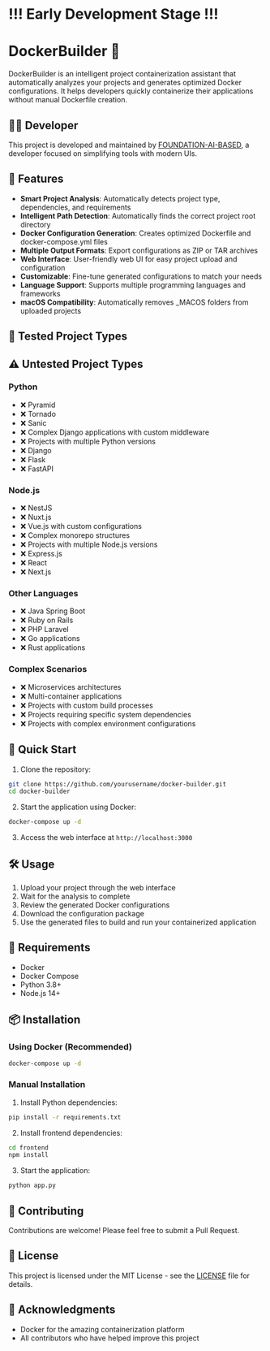 # !!! Early Development Stage !!! #
# DockerBuilder 🐋

DockerBuilder is an intelligent project containerization assistant that automatically analyzes your projects and generates optimized Docker configurations. It helps developers quickly containerize their applications without manual Dockerfile creation.

## 👨‍💻 Developer

This project is developed and maintained by [FOUNDATION-AI-BASED](https://github.com/FOUNDATION-AI-BASED), a developer focused on simplifying tools with modern UIs.

## 🌟 Features

- **Smart Project Analysis**: Automatically detects project type, dependencies, and requirements
- **Intelligent Path Detection**: Automatically finds the correct project root directory
- **Docker Configuration Generation**: Creates optimized Dockerfile and docker-compose.yml files
- **Multiple Output Formats**: Export configurations as ZIP or TAR archives
- **Web Interface**: User-friendly web UI for easy project upload and configuration
- **Customizable**: Fine-tune generated configurations to match your needs
- **Language Support**: Supports multiple programming languages and frameworks
- **macOS Compatibility**: Automatically removes _MACOS folders from uploaded projects

## 🧪 Tested Project Types

## ⚠️ Untested Project Types

### Python
- ❌ Pyramid
- ❌ Tornado
- ❌ Sanic
- ❌ Complex Django applications with custom middleware
- ❌ Projects with multiple Python versions
- ❌ Django
- ❌ Flask
- ❌ FastAPI


### Node.js
- ❌ NestJS
- ❌ Nuxt.js
- ❌ Vue.js with custom configurations
- ❌ Complex monorepo structures
- ❌ Projects with multiple Node.js versions
- ❌ Express.js
- ❌ React
- ❌ Next.js

### Other Languages
- ❌ Java Spring Boot
- ❌ Ruby on Rails
- ❌ PHP Laravel
- ❌ Go applications
- ❌ Rust applications

### Complex Scenarios
- ❌ Microservices architectures
- ❌ Multi-container applications
- ❌ Projects with custom build processes
- ❌ Projects requiring specific system dependencies
- ❌ Projects with complex environment configurations

## 🚀 Quick Start

1. Clone the repository:
```bash
git clone https://github.com/yourusername/docker-builder.git
cd docker-builder
```

2. Start the application using Docker:
```bash
docker-compose up -d
```

3. Access the web interface at `http://localhost:3000`

## 🛠️ Usage

1. Upload your project through the web interface
2. Wait for the analysis to complete
3. Review the generated Docker configurations
4. Download the configuration package
5. Use the generated files to build and run your containerized application

## 🔧 Requirements

- Docker
- Docker Compose
- Python 3.8+
- Node.js 14+

## 📦 Installation

### Using Docker (Recommended)

```bash
docker-compose up -d
```

### Manual Installation

1. Install Python dependencies:
```bash
pip install -r requirements.txt
```

2. Install frontend dependencies:
```bash
cd frontend
npm install
```

3. Start the application:
```bash
python app.py
```

## 🤝 Contributing

Contributions are welcome! Please feel free to submit a Pull Request.

## 📝 License

This project is licensed under the MIT License - see the [LICENSE](LICENSE) file for details.

## 🙏 Acknowledgments

- Docker for the amazing containerization platform
- All contributors who have helped improve this project 
